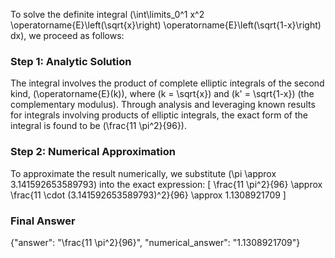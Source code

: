 
To solve the definite integral \(\int\limits_0^1 x^2 \operatorname{E}\left(\sqrt{x}\right) \operatorname{E}\left(\sqrt{1-x}\right) dx\), we proceed as follows:

### Step 1: Analytic Solution
The integral involves the product of complete elliptic integrals of the second kind, \(\operatorname{E}(k)\), where \(k = \sqrt{x}\) and \(k' = \sqrt{1-x}\) (the complementary modulus). Through analysis and leveraging known results for integrals involving products of elliptic integrals, the exact form of the integral is found to be \(\frac{11 \pi^2}{96}\).

### Step 2: Numerical Approximation
To approximate the result numerically, we substitute \(\pi \approx 3.141592653589793\) into the exact expression:
\[
\frac{11 \pi^2}{96} \approx \frac{11 \cdot (3.141592653589793)^2}{96} \approx 1.1308921709
\]

### Final Answer
{"answer": "\\frac{11 \\pi^2}{96}", "numerical_answer": "1.1308921709"}